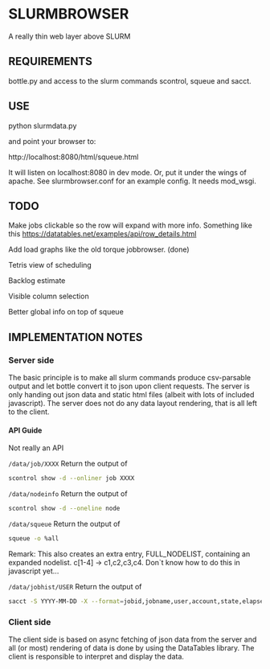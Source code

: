 # SLURMBROWSER

A really thin web layer above SLURM

## REQUIREMENTS

bottle.py and access to the slurm commands scontrol, squeue and sacct.

## USE

python slurmdata.py

and point your browser to:

  http://localhost:8080/html/squeue.html

It will listen on localhost:8080 in dev mode. Or, put it under the wings of apache. See slurmbrowser.conf for an example config. It needs mod_wsgi.

## TODO

Make jobs clickable so the row will expand with more info. Something
like this https://datatables.net/examples/api/row_details.html

Add load graphs like the old torque jobbrowser. (done)

Tetris view of scheduling

Backlog estimate

Visible column selection

Better global info on top of squeue

## IMPLEMENTATION NOTES

### Server side

The basic principle is to make all slurm commands produce csv-parsable
output and let bottle convert it to json upon client requests. The
server is only handing out json data and static html files (albeit
with lots of included javascript). The server
does not do any data layout rendering, that is all left to the client.

#### API Guide

Not really an API

`/data/job/XXXX` Return the output of

```sh
scontrol show -d --onliner job XXXX
```

`/data/nodeinfo` Return the output of

```sh
scontrol show -d --oneline node
```

`/data/squeue` Return the output of

```sh
squeue -o %all
```

Remark: This also creates an extra entry, FULL_NODELIST, containing an
expanded nodelist. c[1-4] -> c1,c2,c3,c4. Don`t know how to do this in
javascript yet...

`/data/jobhist/USER` Return the output of

```sh
sacct -S YYYY-MM-DD -X --format=jobid,jobname,user,account,state,elapsed,start,end,nnodes,ncpus,nodelist --parsable2 -u USER
```

### Client side

The client side is based on async fetching of json data from the
server and all (or most) rendering of data is done by using the
DataTables library. The client is responsible to interpret and display
the data.

